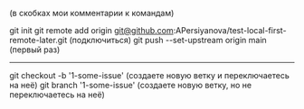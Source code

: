 (в скобках мои комментарии к командам)

git init
git remote add origin git@github.com:APersiyanova/test-local-first-remote-later.git (подключиться)
git push --set-upstream origin main (первый раз)

----
git checkout -b '1-some-issue' (создаете новую ветку и переключаетесь на неё)
git branch '1-some-issue' (создаете новую ветку, но не переключаетесь на неё)
